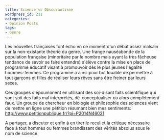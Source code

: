 ```yaml
---
title: Science vs Obscurantisme
wordpress_id: 211
categories:
- Opinion Posts
tags:
- Genre
---
```


Les nouvelles françaises font écho en ce moment d'un débat assez malsain sur la non-existante théorie du genre. Une frange nauséabonde de la population française (minoritaire par le nombre mais ayant la très fâcheuse tendance de savoir se faire entendre) s'élève contre la mise en place de programme éducatif visant à promouvoir dès le plus jeunes l'égalité hommes-femmes. Ce programme a ainsi pour but louable de permettre à tout garçons et filles de réaliser leurs rêves sans être freiner par leurs sexes.

Ces groupes s'époumonent en utilisant des soi-disant faits scientifique qui sont soit des faits mal interprétés, dé-conceptualiser ou alors complètement faux. Un groupe de chercheur en biologie et philosophie des sciences vient de mettre en ligne une pétition résumant bien mes sentiments: http://www.petitionpublique.fr/?pi=P2014N46021

A partager, a discuter et enfin à en tirer le recul et la critique nécessaire face à tout hommes ou femmes brandissant des vérités absolus sous le nom de science.
